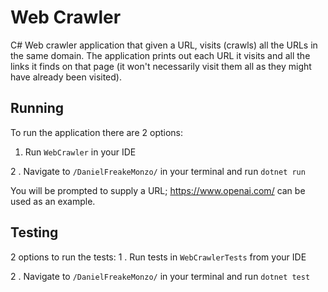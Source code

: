 # Web Crawler

C# Web crawler application that given a URL, visits (crawls) all the URLs in the same domain. The application prints out each URL it visits and all the links it finds on that page (it won't necessarily visit them all as they might have already been visited).

## Running
To run the application there are 2 options:
1. Run `WebCrawler` in your IDE

2 . Navigate to `/DanielFreakeMonzo/` in your terminal and run `dotnet run`

You will be prompted to supply a URL; https://www.openai.com/ can be used as an example.

## Testing
2 options to run the tests:
1 . Run tests in `WebCrawlerTests` from your IDE

2 . Navigate to `/DanielFreakeMonzo/` in your terminal and run `dotnet test`



